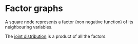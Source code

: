 # Factor graphs

A square node represents a factor (non negative function) of its neighbouring
variables.

The [joint distribution](202210081156) is a product of all the factors
